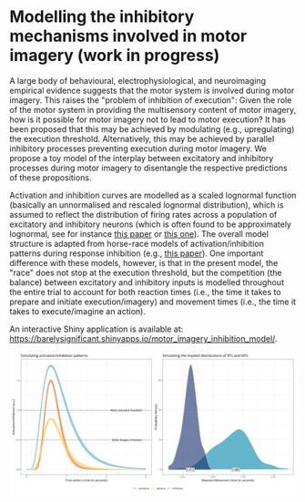 # Modelling the inhibitory mechanisms involved in motor imagery (work in progress)

A large body of behavioural, electrophysiological, and neuroimaging empirical evidence suggests that the motor system is involved during motor imagery. This raises the "problem of inhibition of execution": Given the role of the motor system in providing the multisensory content of motor imagery, how is it possible for motor imagery not to lead to motor execution? It has been proposed that this may be achieved by modulating (e.g., upregulating) the execution threshold. Alternatively, this may be achieved by parallel inhibitory processes preventing execution during motor imagery. We propose a toy model of the interplay between excitatory and inhibitory processes during motor imagery to disentangle the respective predictions of these propositions.

Activation and inhibition curves are modelled as a scaled lognormal function (basically an unnormalised and rescaled lognormal distribution), which is assumed to reflect the distribution of firing rates across a population of excitatory and inhibitory neurons (which is often found to be approximately lognormal, see for instance [this paper](https://www.nature.com/articles/nrn3687) or [this one](https://www.cell.com/neuron/fulltext/S0896-6273(11)00879-8)). The overall model structure is adapted from horse-race models of activation/inhibition patterns during response inhibition (e.g., [this paper](https://journals.plos.org/plosone/article?id=10.1371/journal.pone.0169320)). One important difference with these models, however, is that in the present model, the "race" does not stop at the execution threshold, but the competition (the balance) between excitatory and inhibitory inputs is modelled throughout the entire trial to account for both reaction times (i.e., the time it takes to prepare and initiate execution/imagery) and movement times (i.e., the time it takes to execute/imagine an action).

An interactive Shiny application is available at: https://barelysignificant.shinyapps.io/motor_imagery_inhibition_model/.

![output](figures/model_output_pim.png)
